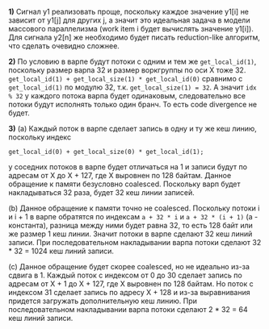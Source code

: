 **1)** Сигнал y1 реализовать проще, поскольку каждое значение y1[i] не зависит от y1[j] для других j, а значит это идеальная задача в
модели массового параллелизма (work item i будет вычислять значение y1[i]). Для сигнала y2[n] же необходимо будет писать reduction-like алгоритм, что сделать очевидно сложнее.

**2)** По условию в варпе будут потоки с одним и тем же ```get_local_id(1)```, поскольку размер варпа 32 и размер воркгруппы по оси X тоже 32.
```get_local_id(1) + get_local_size(1) * get_local_id(0)``` сравнимо с ```get_local_id(1)``` по модулю 32, т.к. ```get_local_size(1) = 32```. А значит ```idx % 32``` у каждого потока варпа будет одинаковым, следовательно все потоки будут исполнять только один бранч. То есть code divergence не будет.

**3)** 
(a)
Каждый поток в варпе сделает запись в одну и ту же кеш линию, поскольку индекс
```
get_local_id(0) + get_local_size(0) * get_local_id(1);
```
у соседних потоков в варпе будет отличаться на 1 и записи будут по адресам от X до X + 127, где X выровнен по 128 байтам.
Данное обращение к памяти безусловно coalesced. Поскольку варп будет накладываться 32 раза, будет 32 кеш линии записей.

(b)
Данное обращение к памяти точно не coalesced. Поскольку потоки i и i + 1 в варпе обратятся по индексам
``` a + 32 * i ``` и ``` a + 32 * (i + 1) ``` (a - константа), разница между ними будет равна 32, то есть 128 байт
или же размер 1 кеш линии. Значит потоки в варпе сделают 32 кеш линий записи.
При последовательном накладывании варпа потоки сделают 32 * 32 = 1024 кеш линий записи.

(c)
Данное обращение будет скорее coalesced, но не идеально из-за сдвига в 1.
Каждый поток с индексом от 0 до 30 сделает запись по адресам от X + 1 до X + 127, где X выровнен по 128 байтам.
Но поток с индексом 31 сделает запись по адресу X + 128 и из-за выравнивания придется загружать дополнительную кеш линию.
При последовательном накладывании варпа потоки сделают 2 * 32 = 64 кеш линий записи.